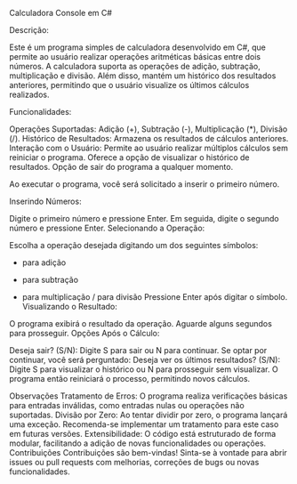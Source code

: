 Calculadora Console em C#

Descrição:

Este é um programa simples de calculadora desenvolvido em C#, que permite ao usuário realizar operações aritméticas básicas entre dois números. A calculadora suporta as operações de adição, subtração, multiplicação e divisão. Além disso, mantém um histórico dos resultados anteriores, permitindo que o usuário visualize os últimos cálculos realizados.

Funcionalidades:

Operações Suportadas: Adição (+), Subtração (-), Multiplicação (*), Divisão (/).
Histórico de Resultados: Armazena os resultados de cálculos anteriores.
Interação com o Usuário:
Permite ao usuário realizar múltiplos cálculos sem reiniciar o programa.
Oferece a opção de visualizar o histórico de resultados.
Opção de sair do programa a qualquer momento.

Ao executar o programa, você será solicitado a inserir o primeiro número.

Inserindo Números:

Digite o primeiro número e pressione Enter.
Em seguida, digite o segundo número e pressione Enter.
Selecionando a Operação:

Escolha a operação desejada digitando um dos seguintes símbolos:
+ para adição
- para subtração
* para multiplicação
/ para divisão
Pressione Enter após digitar o símbolo.
Visualizando o Resultado:

O programa exibirá o resultado da operação.
Aguarde alguns segundos para prosseguir.
Opções Após o Cálculo:

Deseja sair? (S/N): Digite S para sair ou N para continuar.
Se optar por continuar, você será perguntado:
Deseja ver os últimos resultados? (S/N): Digite S para visualizar o histórico ou N para prosseguir sem visualizar.
O programa então reiniciará o processo, permitindo novos cálculos.

Observações
Tratamento de Erros: O programa realiza verificações básicas para entradas inválidas, como entradas nulas ou operações não suportadas.
Divisão por Zero: Ao tentar dividir por zero, o programa lançará uma exceção. Recomenda-se implementar um tratamento para este caso em futuras versões.
Extensibilidade: O código está estruturado de forma modular, facilitando a adição de novas funcionalidades ou operações.
Contribuições
Contribuições são bem-vindas! Sinta-se à vontade para abrir issues ou pull requests com melhorias, correções de bugs ou novas funcionalidades.

